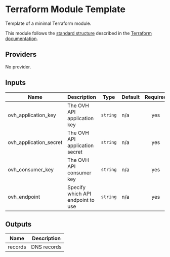 # Terraform Module Template

Template of a minimal Terraform module.

This module follows the [standard structure][standard-module-structure] described in the [Terraform documentation][terraform-docs].

<!-- BEGINNING OF PRE-COMMIT-TERRAFORM DOCS HOOK -->
## Providers

No provider.

## Inputs

| Name | Description | Type | Default | Required |
|------|-------------|------|---------|:-----:|
| ovh\_application\_key | The OVH API application key | `string` | n/a | yes |
| ovh\_application\_secret | The OVH API application secret | `string` | n/a | yes |
| ovh\_consumer\_key | The OVH API consumer key | `string` | n/a | yes |
| ovh\_endpoint | Specify which API endpoint to use | `string` | n/a | yes |

## Outputs

| Name | Description |
|------|-------------|
| records | DNS records |

<!-- END OF PRE-COMMIT-TERRAFORM DOCS HOOK -->

 [standard-module-structure]: https://www.terraform.io/docs/modules/index.html#standard-module-structure "Terraform Documentation - Standard Module Structure"
 [terraform-docs]: https://www.terraform.io/docs/ "Terraform Documentation"
